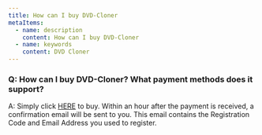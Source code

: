 ```yaml
---
title: How can I buy DVD-Cloner
metaItems:
  - name: description
    content: How can I buy DVD-Cloner
  - name: keywords
    content: DVD Cloner
---
```


### Q: How can I buy DVD-Cloner? What payment methods does it support?

A:
Simply click [HERE](https://www.dvd-cloner.com/order.html) to buy. Within an hour after the payment is received, a confirmation email will be sent to you. This email contains the Registration Code and Email Address you used to register.

